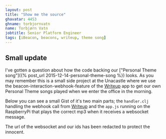 ```yaml
---
layout: post
title: "Show me the source"
ghavatar: 4453
ghname: torbjornvatn
name: Torbjørn Vatn
jobtitle: Senior Platform Engineer
tags: [iBeacon, beacons, writeup, theme song]
---
```

## Small update

I've gotten a question about how the code 
backing our ["Personal Theme song"]({% post_url 2015-12-14-personal-theme-song %}) looks. As you may remember this is a small side project at the Unacastle where we use the beacon-interaction-webhook-feature of the [Writeup](https://writeup.com/) app to get our own Personal Theme songs played when we enter the office in the morning.

Below you can see a small Gist of it's two main parts; the `handler.clj` handling the webhook call from [Writeup](https://writeup.com/) 
and the `app.js` running on the RaspberryPi that plays the correct mp3 when it receives a websocket message.

The url of the websocket and our ids has been redacted to protect the innocent.

<script src="https://gist.github.com/torbjornvatn/4835120dbd6156c760d1.js"></script>
